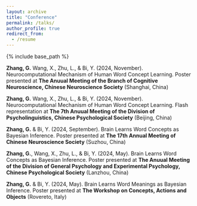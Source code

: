 ```yaml
---
layout: archive
title: "Conference"
permalink: /talks/
author_profile: true
redirect_from:
  - /resume
---
```


{% include base_path %}

**Zhang, G.** Wang, X., Zhu, L., & Bi, Y. (2024, November). Neurocomputational Mechanism of Human Word Concept Learning. Poster presented at **The Anuual Meeting of the Branch of Cognitive Neuroscience, Chinese Neuroscience Society** (Shanghai, China)

**Zhang, G.** Wang, X., Zhu, L., & Bi, Y. (2024, November). Neurocomputational Mechanism of Human Word Concept Learning. Flash representation at **The 7th Anuual Meeting of the Division of Psycholinguistics, Chinese Psychological Society** (Beijing, China)

**Zhang, G.** & Bi, Y. (2024, September). Brain Learns Word Concepts as Bayesian Inference. Poster presented at **The 17th Annual Meeting of Chinese Neuroscience Society** (Suzhou, China)

**Zhang, G.**, Wang, X., Zhu, L., & Bi, Y. (2024, May). Brain Learns Word Concepts as Bayesian Inference. Poster presented at **The Anuual Meeting of the Division of General Psychology and Experimental Psychology, Chinese Psychological Society** (Lanzhou, China)

**Zhang, G.** & Bi, Y. (2024, May). Brain Learns Word Meanings as Bayesian Inference. Poster presented at **The Workshop on Concepts, Actions and Objects** (Rovereto, Italy)
  
